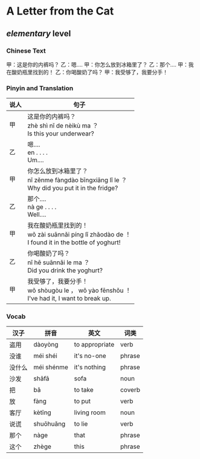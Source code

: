 # A Letter from the Cat
## *elementary* level

### Chinese Text
甲：这是你的内裤吗？
乙：嗯....
甲：你怎么放到冰箱里了？
乙：那个....
甲：我在酸奶瓶里找到的！
乙：你喝酸奶了吗？
甲：我受够了，我要分手！

### Pinyin and Translation
|说人|句子|
|----|----|
|甲|这是你的内裤吗？<br />zhè shì nǐ de nèikù ma ？<br />Is this your underwear?|
|乙|嗯....<br />en . . . .<br />Um....|
|甲|你怎么放到冰箱里了？<br />nǐ zěnme fàngdào bīngxiāng lǐ le ？<br />Why did you put it in the fridge?|
|乙|那个....<br />nà ge . . . .<br />Well....|
|甲|我在酸奶瓶里找到的！<br />wǒ zài suānnǎi píng lǐ zhǎodào de ！<br />I found it in the bottle of yoghurt!|
|乙|你喝酸奶了吗？<br />nǐ hē suānnǎi le ma ？<br />Did you drink the yoghurt?|
|甲|我受够了，我要分手！<br />wǒ shòugòu le ， wǒ yào fēnshǒu ！<br />I've had it, I want to break up.|
### Vocab
|汉子|拼音|英文|词类|
|----|----|----|----|
|盗用|dàoyòng|to appropriate|verb|
|没谁|méi shéi|it's no-one|phrase|
|没什么|méi shénme|it's nothing|phrase|
|沙发|shāfā|sofa|noun|
|把|bǎ|to take|coverb|
|放|fàng|to put|verb|
|客厅|kètīng|living room|noun|
|说谎|shuōhuǎng|to lie|verb|
|那个|nàge|that|phrase|
|这个|zhège|this|phrase|